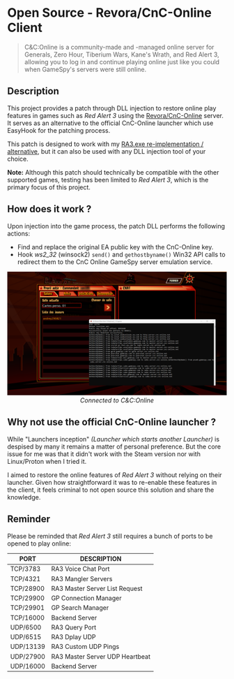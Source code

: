 # Open Source - Revora/CnC-Online Client

> C&C:Online is a community-made and -managed online server for Generals, Zero Hour, Tiberium Wars, Kane's Wrath, and Red Alert 3, allowing you to log in and continue playing online just like you could when GameSpy's servers were still online.

## Description

This project provides a patch through DLL injection to restore online play features in games such as *Red Alert 3* using the [Revora/CnC-Online](https://cnc-online.net/en/) server. It serves as an alternative to the official CnC-Online launcher which use EasyHook for the patching process.

This patch is designed to work with my [RA3.exe re-implementation / alternative](https://github.com/xan105/RA3-Launcher), but it can also be used with any DLL injection tool of your choice.

**Note:** Although this patch should technically be compatible with the other supported games, testing has been limited to *Red Alert 3*, which is the primary focus of this project.

## How does it work ?

Upon injection into the game process, the patch DLL performs the following actions:

- Find and replace the original EA public key with the CnC-Online key.
- Hook _ws2_32_ (winsock2) `send()` and `gethostbyname()` Win32 API calls to redirect them to the CnC Online GameSpy server emulation service.

<p align="center">
  <img src="https://github.com/xan105/CnC-Online/raw/main/screenshot/welcome_back_commander.png">
  <em>Connected to C&C:Online</em>
</p>

## Why not use the official CnC-Online launcher ?

While "Launchers inception" _(Launcher which starts another Launcher)_ is despised by many it remains a matter of personal preference.
But the core issue for me was that it didn't work with the Steam version nor with Linux/Proton when I tried it.

I aimed to restore the online features of *Red Alert 3* without relying on their launcher. Given how straightforward it was to re-enable these features in the client, it feels criminal to not open source this solution and share the knowledge.

## Reminder

Please be reminded that *Red Alert 3* still requires a bunch of ports to be opened to play online:

|PORT|DESCRIPTION|
|----|-----------|
|TCP/3783|RA3 Voice Chat Port|
|TCP/4321|RA3 Mangler Servers|
|TCP/28900|RA3 Master Server List Request|
|TCP/29900|GP Connection Manager|
|TCP/29901|GP Search Manager|
|TCP/16000|Backend Server|
|UDP/6500|RA3 Query Port|
|UDP/6515|RA3 Dplay UDP|
|UDP/13139|RA3 Custom UDP Pings|
|UDP/27900|RA3 Master Server UDP Heartbeat|
|UDP/16000|Backend Server|
